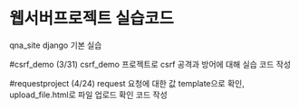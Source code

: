 # 웹서버프로젝트 실습코드
qna_site django 기본 실습


#csrf_demo (3/31)
csrf_demo 프로젝트로 csrf 공격과 방어에 대해 실습 코드 작성

#requestproject (4/24)
request 요청에 대한 값 template으로 확인, upload_file.html로 파일 업로드 확인 코드 작성
